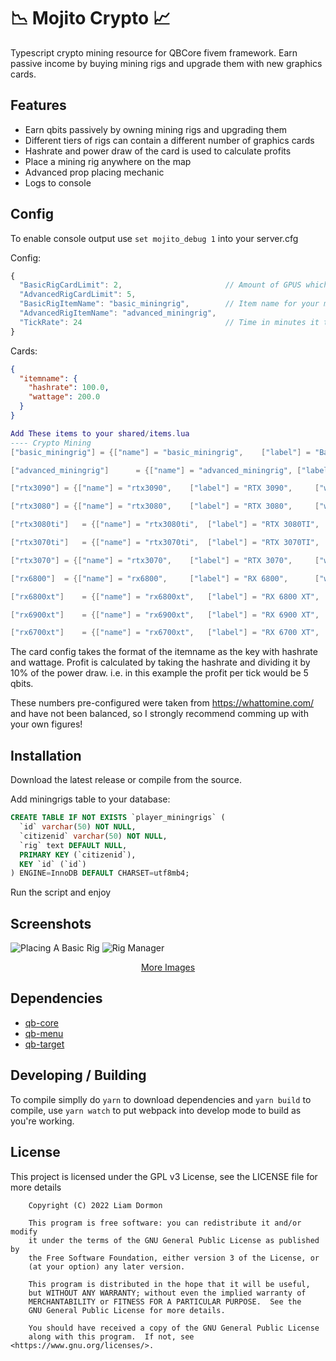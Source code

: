 # 📉 Mojito Crypto 📈

Typescript crypto mining resource for QBCore fivem framework. Earn passive income by buying mining rigs and upgrade them with new graphics cards.

## Features
- Earn qbits passively by owning mining rigs and upgrading them
- Different tiers of rigs can contain a different number of graphics cards
- Hashrate and power draw of the card is used to calculate profits
- Place a mining rig anywhere on the map
- Advanced prop placing mechanic
- Logs to console

## Config
To enable console output use `set mojito_debug 1` into your server.cfg 

Config: 
```js
{
  "BasicRigCardLimit": 2,                       // Amount of GPUS which can be inside of the basic rig
  "AdvancedRigCardLimit": 5,
  "BasicRigItemName": "basic_miningrig",        // Item name for your mining rigs
  "AdvancedRigItemName": "advanced_miningrig",  
  "TickRate": 24                                // Time in minutes it takes for each cycle
}
```
Cards: 

```json
{
  "itemname": {
    "hashrate": 100.0,
    "wattage": 200.0
  }
}
```
```shared/items.lua
Add These items to your shared/items.lua
---- Crypto Mining  
["basic_miningrig"]	= {["name"] = "basic_miningrig",	["label"] = "Basic Mining Rig",		["weight"] = 20000,	["type"] = "item",	["image"] = "basic_miningrig.png",	["unique"] = true,	["useable"] = true,	["shouldClose"] = false,	["combinable"] = nil,	   ["description"] = "A Basic Mining Rig!"},

["advanced_miningrig"]		= {["name"] = "advanced_miningrig",	["label"] = "Advanced Mining Rig",	["weight"] = 15000,	["type"] = "item",	["image"] = "advanced_miningrig.png",	["unique"] = true,	["useable"] = true,	["shouldClose"] = false,["combinable"] = nil,	   ["description"] = "An Advanced Mining Rig!"},

["rtx3090"]	= {["name"] = "rtx3090",	["label"] = "RTX 3090",		["weight"] = 4000,	["type"] = "item",	["image"] = "rtx3090.png",	["unique"] = true,	["useable"] = true,	["shouldClose"] = false,	["combinable"] = nil,	["description"] = "RTX 3090 Graphics Card"},

["rtx3080"]	= {["name"] = "rtx3080",	["label"] = "RTX 3080",		["weight"] = 4000,	["type"] = "item",	["image"] = "rtx3080.png",	["unique"] = true,	["useable"] = true,	["shouldClose"] = false,	["combinable"] = nil,	["description"] = "RTX 3080 Graphics Card"},

["rtx3080ti"]	= {["name"] = "rtx3080ti",	["label"] = "RTX 3080TI",	["weight"] = 4000,	["type"] = "item",	["image"] = "rtx3080ti.png",	["unique"] = true,	["useable"] = true,	["shouldClose"] = false,	["combinable"] = nil,	["description"] = "RTX 3080TI Graphics Card"},

["rtx3070ti"]	= {["name"] = "rtx3070ti",	["label"] = "RTX 3070TI",	["weight"] = 4000,	["type"] = "item",	["image"] = "rtx3070ti.png",	["unique"] = true,	["useable"] = true,	["shouldClose"] = false,	["combinable"] = nil,	["description"] = "RTX 3070TI Graphics Card"},

["rtx3070"]	= {["name"] = "rtx3070",	["label"] = "RTX 3070",		["weight"] = 4000,	["type"] = "item",	["image"] = "rtx3070.png",	["unique"] = true,	["useable"] = true,	["shouldClose"] = false,	["combinable"] = nil,	["description"] = "RTX 3070 Graphics Card"},

["rx6800"]	= {["name"] = "rx6800",		["label"] = "RX 6800",		["weight"] = 4000,	["type"] = "item",	["image"] = "rx6800.png",	["unique"] = true,	["useable"] = true,	["shouldClose"] = false,	["combinable"] = nil,	["description"] = "RX 6800 Graphics Card"},

["rx6800xt"]	= {["name"] = "rx6800xt",	["label"] = "RX 6800 XT",	["weight"] = 4000,	["type"] = "item",	["image"] = "rx6800xt.png",	["unique"] = true,	["useable"] = true,	["shouldClose"] = false,	["combinable"] = nil,	["description"] = "RX 6800 XT Graphics Card"},

["rx6900xt"]	= {["name"] = "rx6900xt",	["label"] = "RX 6900 XT",	["weight"] = 4000,	["type"] = "item",	["image"] = "rx6900xt.png",	["unique"] = true,	["useable"] = true,	["shouldClose"] = false,	["combinable"] = nil,	["description"] = "RX 6900 XT Graphics Card"},

["rx6700xt"]	= {["name"] = "rx6700xt",	["label"] = "RX 6700 XT",	["weight"] = 4000,	["type"] = "item",	["image"] = "rx6700xt.png",	["unique"] = true,	["useable"] = true,	["shouldClose"] = false,	["combinable"] = nil,	["description"] = "RX 6700 XT Graphics Card"},
```
The card config takes the format of the itemname as the key with hashrate and wattage.
Profit is calculated by taking the hashrate and dividing it by 10% of the power draw. i.e. in this example the profit per tick would be 5 qbits.

These numbers pre-configured were taken from https://whattomine.com/ and have not been balanced, so I strongly recommend comming up with your own figures!

## Installation
Download the latest release or compile from the source.

Add miningrigs table to your database:
```sql
CREATE TABLE IF NOT EXISTS `player_miningrigs` (
  `id` varchar(50) NOT NULL,
  `citizenid` varchar(50) NOT NULL,
  `rig` text DEFAULT NULL,
  PRIMARY KEY (`citizenid`),
  KEY `id` (`id`)
) ENGINE=InnoDB DEFAULT CHARSET=utf8mb4;

```

Run the script and enjoy

## Screenshots

![Placing A Basic Rig](https://i.imgur.com/elAMXCc.png "Placing a basic rig")
![Rig Manager](https://i.imgur.com/UFH3ChX.png "Rig Manager")

<div style="text-align: center;">
    <a href="https://imgur.com/a/QIIrQTO"> More Images </a>
</div>

## Dependencies
- [qb-core](https://github.com/qbcore-framework/qb-core)
- [qb-menu](https://github.com/qbcore-framework/qb-menu)
- [qb-target](https://github.com/BerkieBb/qb-target)

## Developing / Building

To compile simplly do `yarn` to download dependencies and `yarn build` to compile, use `yarn watch` to put webpack into develop mode to build as you're working.

## License

This project is licensed under the GPL v3 License, see the LICENSE file for more details

```
    Copyright (C) 2022 Liam Dormon

    This program is free software: you can redistribute it and/or modify
    it under the terms of the GNU General Public License as published by
    the Free Software Foundation, either version 3 of the License, or
    (at your option) any later version.

    This program is distributed in the hope that it will be useful,
    but WITHOUT ANY WARRANTY; without even the implied warranty of
    MERCHANTABILITY or FITNESS FOR A PARTICULAR PURPOSE.  See the
    GNU General Public License for more details.

    You should have received a copy of the GNU General Public License
    along with this program.  If not, see <https://www.gnu.org/licenses/>.
```
